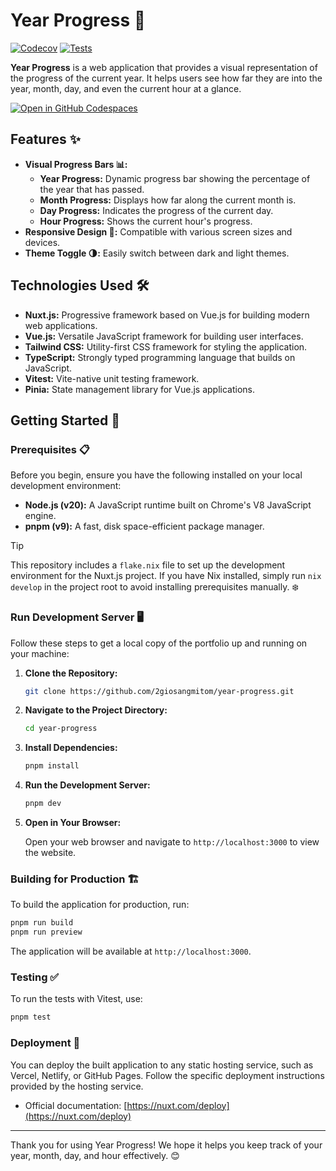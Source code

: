 # Year Progress 🎉

[![Codecov](https://codecov.io/gh/2giosangmitom/year-progress/graph/badge.svg?token=ZEV3SVGNJF)](https://codecov.io/gh/2giosangmitom/year-progress)
[![Tests](https://github.com/2giosangmitom/year-progress/actions/workflows/test.yml/badge.svg)](https://github.com/2giosangmitom/year-progress/actions/workflows/test.yml)

**Year Progress** is a web application that provides a visual representation of the progress of the current year. It helps users see how far they are into the year, month, day, and even the current hour at a glance.

[![Open in GitHub Codespaces](https://github.com/codespaces/badge.svg)](https://codespaces.new/2giosangmitom/year-progress?quickstart=1)

## Features ✨

- **Visual Progress Bars 📊:**
  - **Year Progress:** Dynamic progress bar showing the percentage of the year that has passed.
  - **Month Progress:** Displays how far along the current month is.
  - **Day Progress:** Indicates the progress of the current day.
  - **Hour Progress:** Shows the current hour's progress.
- **Responsive Design 📱:** Compatible with various screen sizes and devices.
- **Theme Toggle 🌗:** Easily switch between dark and light themes.

## Technologies Used 🛠️

- **Nuxt.js:** Progressive framework based on Vue.js for building modern web applications.
- **Vue.js:** Versatile JavaScript framework for building user interfaces.
- **Tailwind CSS:** Utility-first CSS framework for styling the application.
- **TypeScript:** Strongly typed programming language that builds on JavaScript.
- **Vitest:** Vite-native unit testing framework.
- **Pinia:** State management library for Vue.js applications.

## Getting Started 🚀

### Prerequisites 📋

Before you begin, ensure you have the following installed on your local development environment:

- **Node.js (v20):** A JavaScript runtime built on Chrome's V8 JavaScript engine.
- **pnpm (v9):** A fast, disk space-efficient package manager.

> [!TIP]
> This repository includes a `flake.nix` file to set up the development environment for the Nuxt.js project. If you have Nix installed, simply run `nix develop` in the project root to avoid installing prerequisites manually. ❄️

### Run Development Server 🖥️

Follow these steps to get a local copy of the portfolio up and running on your machine:

1. **Clone the Repository:**

   ```bash
   git clone https://github.com/2giosangmitom/year-progress.git
   ```
   
2. **Navigate to the Project Directory:**

   ```bash
   cd year-progress
   ```

3. **Install Dependencies:**

   ```bash
   pnpm install
   ```
   
4. **Run the Development Server:**

   ```bash
   pnpm dev
   ```

5. **Open in Your Browser:**

   Open your web browser and navigate to `http://localhost:3000` to view the website.

### Building for Production 🏗️

To build the application for production, run:

```bash
pnpm run build
pnpm run preview
```

The application will be available at `http://localhost:3000`.

### Testing ✅

To run the tests with Vitest, use:

```bash
pnpm test
```

### Deployment 🚢

You can deploy the built application to any static hosting service, such as Vercel, Netlify, or GitHub Pages. Follow the specific deployment instructions provided by the hosting service.

- Official documentation: [https://nuxt.com/deploy](https://nuxt.com/deploy)

---

Thank you for using Year Progress! We hope it helps you keep track of your year, month, day, and hour effectively. 😊
